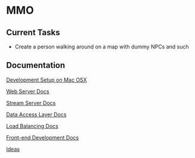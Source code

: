 MMO
===

Current Tasks
---
- Create a person walking around on a map with dummy NPCs and such

Documentation
---
[Development Setup on Mac OSX][dev_setup]

[Web Server Docs][web_server]

[Stream Server Docs][stream_server]

[Data Access Layer Docs][data_access]

[Load Balancing Docs][load_balancing]

[Front-end Development Docs][frontend_dev]

[Ideas][ideas]

[dev_setup]:https://github.com/weixiyen/mmo/blob/master/docs/dev_setup.md
[web_server]:https://github.com/weixiyen/mmo/blob/master/docs/web_server.md
[stream_server]:https://github.com/weixiyen/mmo/blob/master/docs/stream_server.md
[data_access]:https://github.com/weixiyen/mmo/blob/master/docs/data_access.md
[load_balancing]:https://github.com/weixiyen/mmo/blob/master/docs/load_balancing.md
[frontend_dev]:https://github.com/weixiyen/mmo/blob/master/docs/frontend_dev.md
[ideas]:https://github.com/weixiyen/mmo/blob/master/docs/ideas.md